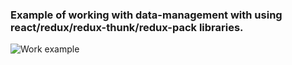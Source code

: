 ### Example of working with data-management with using react/redux/redux-thunk/redux-pack libraries.


![Work example](https://i.ibb.co/txY5tmX/Screenshot-2019-12-11-at-22-38-55.png)

